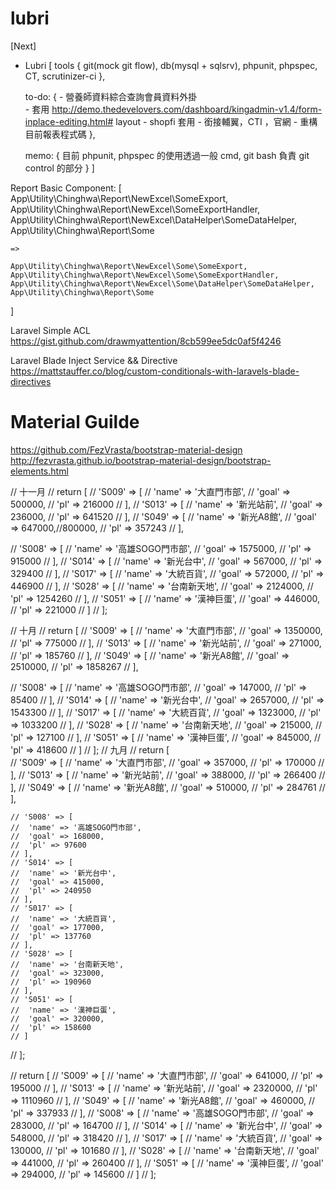 # lubri
[Next]

- Lubri [
    tools {
        git(mock git flow),
        db(mysql + sqlsrv),
        phpunit,
        phpspec,
        CT,
        scrutinizer-ci
    },

    to-do: {
        - 營養師資料綜合查詢會員資料外掛   
        - 套用 http://demo.thedevelovers.com/dashboard/kingadmin-v1.4/form-inplace-editing.html# layout
        - shopfi 套用
        - 銜接輔翼，CTI ，官網
        - 重構目前報表程式碼
    },

    memo: {
        目前 phpunit, phpspec 的使用透過一般 cmd, git bash 負責 git control 的部分
    }
]


Report Basic Component:
[
    App\Utility\Chinghwa\Report\NewExcel\SomeExport, 
    App\Utility\Chinghwa\Report\NewExcel\SomeExportHandler,
    App\Utility\Chinghwa\Report\NewExcel\DataHelper\SomeDataHelper,
    App\Utility\Chinghwa\Report\Some

    => 

    App\Utility\Chinghwa\Report\NewExcel\Some\SomeExport, 
    App\Utility\Chinghwa\Report\NewExcel\Some\SomeExportHandler,
    App\Utility\Chinghwa\Report\NewExcel\Some\DataHelper\SomeDataHelper,
    App\Utility\Chinghwa\Report\Some
]

Laravel Simple ACL
https://gist.github.com/drawmyattention/8cb599ee5dc0af5f4246

Laravel Blade Inject Service && Directive
https://mattstauffer.co/blog/custom-conditionals-with-laravels-blade-directives

# Material Guilde
https://github.com/FezVrasta/bootstrap-material-design
http://fezvrasta.github.io/bootstrap-material-design/bootstrap-elements.html

// 十一月
// return [
//     'S009' => [
//         'name' => '大直門市部',
//         'goal' => 500000,
//         'pl' => 216000 
//     ],
//     'S013' => [
//         'name' => '新光站前',
//         'goal' => 236000,
//         'pl' => 641520 
//     ],
//     'S049' => [
//         'name' => '新光A8館',
//         'goal' => 647000,//800000,
//         'pl' => 357243 
//     ],

//     'S008' => [
//         'name' => '高雄SOGO門市部',
//         'goal' => 1575000,
//         'pl' => 915000 
//     ],
//     'S014' => [
//         'name' => '新光台中',
//         'goal' => 567000,
//         'pl' => 329400 
//     ],
//     'S017' => [
//         'name' => '大統百貨',
//         'goal' => 572000,
//         'pl' => 446900 
//     ],
//     'S028' => [
//         'name' => '台南新天地',
//         'goal' => 2124000,
//         'pl' => 1254260 
//     ],
//     'S051' => [
//         'name' => '漢神巨蛋',
//         'goal' => 446000,
//         'pl' => 221000 
//     ]
// ];

// 十月
// return [
//     'S009' => [
//         'name' => '大直門市部',
//         'goal' => 1350000,
//         'pl' => 775000 
//     ],
//     'S013' => [
//         'name' => '新光站前',
//         'goal' => 271000,
//         'pl' => 185760 
//     ],
//     'S049' => [
//         'name' => '新光A8館',
//         'goal' => 2510000,
//         'pl' => 1858267 
//     ],

//     'S008' => [
//         'name' => '高雄SOGO門市部',
//         'goal' => 147000,
//         'pl' => 85400 
//     ],
//     'S014' => [
//         'name' => '新光台中',
//         'goal' => 2657000,
//         'pl' => 1543300 
//     ],
//     'S017' => [
//         'name' => '大統百貨',
//         'goal' => 1323000,
//         'pl' => 1033200 
//     ],
//     'S028' => [
//         'name' => '台南新天地',
//         'goal' => 215000,
//         'pl' => 127100 
//     ],
//     'S051' => [
//         'name' => '漢神巨蛋',
//         'goal' => 845000,
//         'pl' => 418600 
//     ]
// ];
// 九月
//   return [        
    // 'S009' => [
    //  'name' => '大直門市部',
    //  'goal' => 357000,
    //  'pl' => 170000
    // ],
    // 'S013' => [
    //  'name' => '新光站前',
    //  'goal' => 388000,
    //  'pl' => 266400
    // ],
    // 'S049' => [
    //  'name' => '新光A8館',
    //  'goal' => 510000,
    //  'pl' => 284761
    // ],

    // 'S008' => [
    //  'name' => '高雄SOGO門市部',
    //  'goal' => 168000,
    //  'pl' => 97600
    // ],
    // 'S014' => [
    //  'name' => '新光台中',
    //  'goal' => 415000,
    //  'pl' => 240950
    // ],
    // 'S017' => [
    //  'name' => '大統百貨',
    //  'goal' => 177000,
    //  'pl' => 137760
    // ],
    // 'S028' => [
    //  'name' => '台南新天地',
    //  'goal' => 323000,
    //  'pl' => 190960
    // ],
    // 'S051' => [
    //  'name' => '漢神巨蛋',
    //  'goal' => 320000,
    //  'pl' => 158600
    // ]
//   ];

// return [
        //     'S009' => [
        //         'name' => '大直門市部',
        //         'goal' => 641000,
        //         'pl' => 195000 
        //     ],
        //     'S013' => [
        //         'name' => '新光站前',
        //         'goal' => 2320000,
        //         'pl' => 1110960 
        //     ],
        //     'S049' => [
        //         'name' => '新光A8館',
        //         'goal' => 460000,
        //         'pl' => 337933 
        //     ],
        //     'S008' => [
        //         'name' => '高雄SOGO門市部',
        //         'goal' => 283000,
        //         'pl' => 164700 
        //     ],
        //     'S014' => [
        //         'name' => '新光台中',
        //         'goal' => 548000,
        //         'pl' => 318420 
        //     ],
        //     'S017' => [
        //         'name' => '大統百貨',
        //         'goal' => 130000,
        //         'pl' => 101680 
        //     ],
        //     'S028' => [
        //         'name' => '台南新天地',
        //         'goal' => 441000,
        //         'pl' => 260400 
        //     ],
        //     'S051' => [
        //         'name' => '漢神巨蛋',
        //         'goal' => 294000,
        //         'pl' => 145600
        //     ]
        // ];